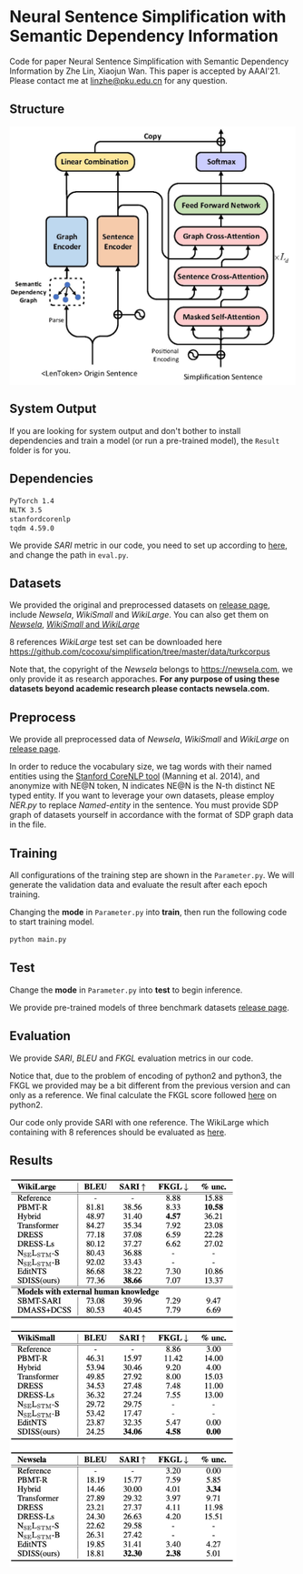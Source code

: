 # Neural Sentence Simplification with Semantic Dependency Information

Code for paper Neural Sentence Simplification with Semantic Dependency Information by Zhe Lin, Xiaojun Wan. This paper is accepted by AAAI'21. Please contact me at [linzhe@pku.edu.cn](tomail:linzhe@pku.edu.cn) for any question.

## Structure

<img src="https://github.com/L-Zhe/SDISS/blob/main/img/overview.jpg?raw=true" width = "600" alt="overview" align=center />

## System Output

If you are looking for system output and don't bother to install dependencies and train a model (or run a pre-trained model), the `Result` folder is for you.

## Dependencies

```undefined
PyTorch 1.4
NLTK 3.5
stanfordcorenlp
tqdm 4.59.0
```

We provide *SARI* metric in our code, you need to set up according to [here](https://github.com/XingxingZhang/dress/tree/master/experiments/evaluation/SARI), and change the path in ``eval.py``. 

## Datasets

We provided the original and  preprocessed datasets on [release page](https://github.com/L-Zhe/SDISS/releases/tag/1.0), include *Newsela*, *WikiSmall* and *WikiLarge*. You can also get them on [*Newsela*](https://newsela.com), [*WikiSmall* and *WikiLarge*](https://github.com/louismartin/dress-data/raw/master/data-simplification.tar.bz2)

8 references *WikiLarge* test set can be downloaded here https://github.com/cocoxu/simplification/tree/master/data/turkcorpus

Note that, the copyright of the *Newsela* belongs to  https://newsela.com, we only provide it as research apporaches. **For any purpose of using these datasets beyond academic research please contacts newsela.com.**

## Preprocess

We provide all preprocessed data of *Newsela*, *WikiSmall* and *WikiLarge* on [release page](https://github.com/L-Zhe/SDISS/releases/tag/1.0). 

In order to reduce the vocabulary size, we tag words with their named entities using the [Stanford CoreNLP tool](https://stanfordnlp.github.io/CoreNLP/) (Manning et al. 2014), and anonymize with NE@N token, N indicates NE@N is the N-th distinct NE typed entity. If you want to leverage your own datasets, please employ *NER.py* to replace *Named-entity* in the sentence. You must provide SDP graph of datasets yourself in accordance with the format of SDP graph data in the file.

## Training

All configurations of the training step are shown in the ``Parameter.py``. We will generate the validation data and evaluate the result after each epoch training.  

Changing the **mode** in ``Parameter.py`` into **train**, then run the following code to start training model.


```python
python main.py
```

## Test

Change the **mode** in ``Parameter.py`` into **test** to begin inference.

We provide pre-trained models of three benchmark datasets [release page](https://github.com/L-Zhe/SDISS/releases/tag/1.0).

## Evaluation

We provide *SARI*, *BLEU* and *FKGL* evaluation metrics in our code. 

Notice that, due to the problem of encoding of python2 and python3, the FKGL we provided may be a bit different from the previous version and can only as a reference. We final calculate the FKGL score followed [here](https://github.com/XingxingZhang/dress/tree/master/dress/scripts/readability) on python2.

Our code only provide SARI with one reference. The WikiLarge which containing with 8 references should be evaluated as [here](https://github.com/XingxingZhang/dress/tree/master/experiments/evaluation/SARI).

## Results

<img src="https://github.com/L-Zhe/SDISS/blob/main/img/result.jpg?raw=true" width = "400" alt="overview" align=center />




